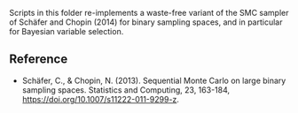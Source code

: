Scripts in this folder re-implements a waste-free variant of the SMC sampler of
Schäfer and Chopin (2014) for binary sampling spaces, and in particular for
Bayesian variable selection.

Reference
---------

* Schäfer, C., & Chopin, N. (2013). Sequential Monte Carlo on large binary
  sampling spaces. Statistics and Computing, 23, 163-184, 
  <https://doi.org/10.1007/s11222-011-9299-z>.


